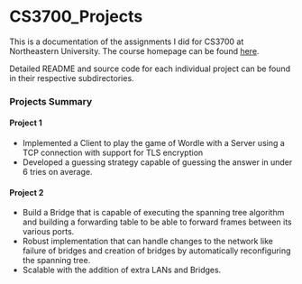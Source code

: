 # CS3700_Projects

This is a documentation of the assignments I did for CS3700 at Northeastern University. The course homepage can be found [here](https://3700.network/).

Detailed README and source code for each individual project can be found in their respective subdirectories.

### Projects Summary

#### Project 1
- Implemented a Client to play the game of Wordle with a Server using a TCP connection with support for TLS encryption
- Developed a guessing strategy capable of guessing the answer in under 6 tries on average.

#### Project 2
- Build a Bridge that is capable of executing the spanning tree algorithm and building a forwarding table to be able to 
forward frames between its various ports.
- Robust implementation that can handle changes to the network like failure of bridges and creation of bridges by automatically reconfiguring the spanning tree.
- Scalable with the addition of extra LANs and Bridges.
